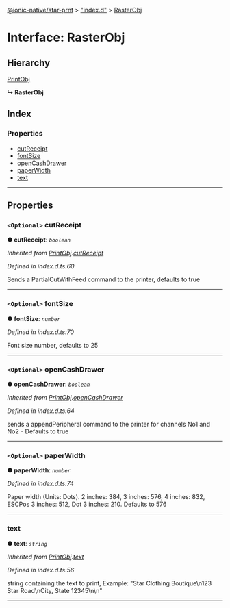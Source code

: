[@ionic-native/star-prnt](../README.md) > ["index.d"](../modules/_index_d_.md) > [RasterObj](../interfaces/_index_d_.rasterobj.md)

# Interface: RasterObj

## Hierarchy

 [PrintObj](_index_d_.printobj.md)

**↳ RasterObj**

## Index

### Properties

* [cutReceipt](_index_d_.rasterobj.md#cutreceipt)
* [fontSize](_index_d_.rasterobj.md#fontsize)
* [openCashDrawer](_index_d_.rasterobj.md#opencashdrawer)
* [paperWidth](_index_d_.rasterobj.md#paperwidth)
* [text](_index_d_.rasterobj.md#text)

---

## Properties

<a id="cutreceipt"></a>

### `<Optional>` cutReceipt

**●  cutReceipt**:  *`boolean`* 

*Inherited from [PrintObj](_index_d_.printobj.md).[cutReceipt](_index_d_.printobj.md#cutreceipt)*

*Defined in index.d.ts:60*

Sends a PartialCutWithFeed command to the printer, defaults to true

___

<a id="fontsize"></a>

### `<Optional>` fontSize

**●  fontSize**:  *`number`* 

*Defined in index.d.ts:70*

Font size number, defaults to 25

___

<a id="opencashdrawer"></a>

### `<Optional>` openCashDrawer

**●  openCashDrawer**:  *`boolean`* 

*Inherited from [PrintObj](_index_d_.printobj.md).[openCashDrawer](_index_d_.printobj.md#opencashdrawer)*

*Defined in index.d.ts:64*

sends a appendPeripheral command to the printer for channels No1 and No2 - Defaults to true

___

<a id="paperwidth"></a>

### `<Optional>` paperWidth

**●  paperWidth**:  *`number`* 

*Defined in index.d.ts:74*

Paper width (Units: Dots). 2 inches: 384, 3 inches: 576, 4 inches: 832, ESCPos 3 inches: 512, Dot 3 inches: 210. Defaults to 576

___

<a id="text"></a>

###  text

**●  text**:  *`string`* 

*Inherited from [PrintObj](_index_d_.printobj.md).[text](_index_d_.printobj.md#text)*

*Defined in index.d.ts:56*

string containing the text to print, Example: "Star Clothing Boutique\\n123 Star Road\\nCity, State 12345\\n\\n"

___


